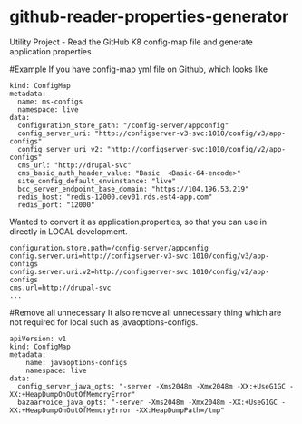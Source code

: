 # github-reader-properties-generator
Utility Project - Read the GitHub K8 config-map file and generate application properties 

#Example
If you have config-map yml file on Github, which looks like 

```apiVersion: v1
kind: ConfigMap
metadata:
  name: ms-configs
  namespace: live
data:
  configuration_store_path: "/config-server/appconfig"
  config_server_uri: "http://configserver-v3-svc:1010/config/v3/app-configs"
  config_server_uri_v2: "http://configserver-svc:1010/config/v2/app-configs"
  cms_url: "http://drupal-svc"
  cms_basic_auth_header_value: "Basic  <Basic-64-encode>"
  site_config_default_envinstance: "live"
  bcc_server_endpoint_base_domain: "https://104.196.53.219"
  redis_host: "redis-12000.dev01.rds.est4-app.com"
  redis_port: "12000"
```

Wanted to convert it as application.properties, so that you can use in directly in LOCAL development.

```
configuration.store.path=/config-server/appconfig
config.server.uri=http://configserver-v3-svc:1010/config/v3/app-configs
config.server.uri.v2=http://configserver-svc:1010/config/v2/app-configs
cms.url=http://drupal-svc
...

```
#Remove all unnecessary
It also remove all unnecessary thing which are not required for local such as javaoptions-configs.

```
apiVersion: v1
kind: ConfigMap
metadata:
    name: javaoptions-configs
    namespace: live
data:
  config_server_java_opts: "-server -Xms2048m -Xmx2048m -XX:+UseG1GC -XX:+HeapDumpOnOutOfMemoryError"
  bazaarvoice_java_opts: "-server -Xms2048m -Xmx2048m -XX:+UseG1GC -XX:+HeapDumpOnOutOfMemoryError -XX:HeapDumpPath=/tmp"

```

